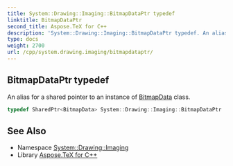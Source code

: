 ```yaml
---
title: System::Drawing::Imaging::BitmapDataPtr typedef
linktitle: BitmapDataPtr
second_title: Aspose.TeX for C++
description: 'System::Drawing::Imaging::BitmapDataPtr typedef. An alias for a shared pointer to an instance of BitmapData class in C++.'
type: docs
weight: 2700
url: /cpp/system.drawing.imaging/bitmapdataptr/
---
```

## BitmapDataPtr typedef


An alias for a shared pointer to an instance of [BitmapData](../bitmapdata/) class.

```cpp
typedef SharedPtr<BitmapData> System::Drawing::Imaging::BitmapDataPtr
```

## See Also

* Namespace [System::Drawing::Imaging](../)
* Library [Aspose.TeX for C++](../../)
